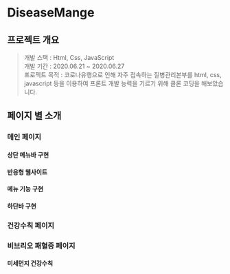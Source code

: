 # DiseaseMange

## 프로젝트 개요
> 개발 스택 : Html, Css, JavaScript <br/>
> 개발 기간 : 2020.06.21 ~ 2020.06.27 <br/>
> 프로젝트 목적 : 코로나유행으로 인해 자주 접속하는 질병관리본부를 html, css, javascript 등을 이용하여 프론트 개발 능력을 기르기 위해 클론 코딩을 해보았습니다. <br/>

## 페이지 별 소개
### 메인 페이지
#### 상단 메뉴바 구현

#### 반응형 웹사이트

#### 메뉴 기능 구현

#### 하단바 구현

### 건강수칙 페이지

### 비브리오 패혈증 페이지

#### 미세먼지 건강수칙

